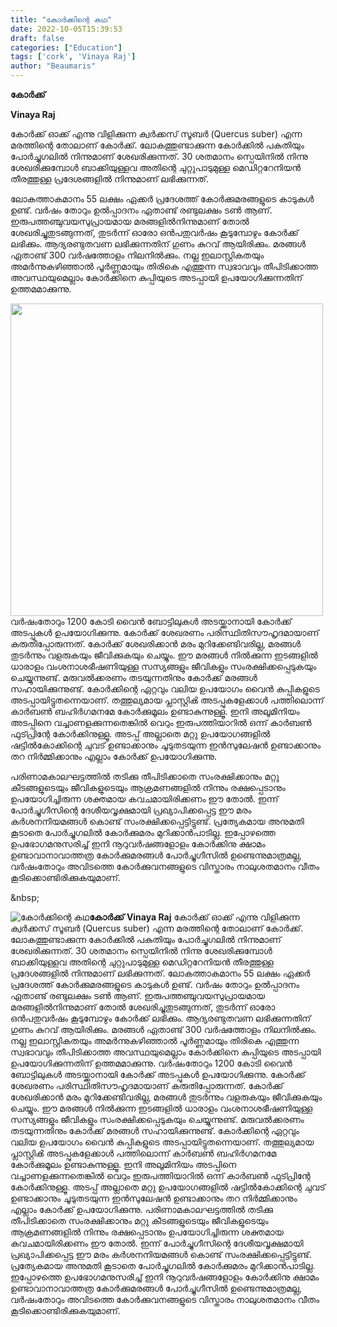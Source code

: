 ```yaml
---
title: "കോർക്കിന്റെ കഥ"
date: 2022-10-05T15:39:53
draft: false
categories: ["Education"]
tags: ['cork', 'Vinaya Raj']
author: "Beaumaris"
---
```


<strong>കോർക്ക്</strong>

<strong>Vinaya Raj</strong>

കോർക്ക് ഓക്ക് എന്നു വിളിക്കുന്ന ക്വർക്കസ് സൂബർ (Quercus suber) എന്ന മരത്തിന്റെ തോലാണ് കോർക്ക്. ലോകത്തുണ്ടാക്കുന്ന കോർക്കിൽ പകുതിയും പോർച്ചുഗലിൽ നിന്നുമാണ് ശേഖരിക്കുന്നത്. 30 ശതമാനം സ്പെയിനിൽ നിന്നു ശേഖരിക്കുമ്പോൾ ബാക്കിയുള്ളവ അതിന്റെ ചുറ്റുപാടുമുള്ള മെഡിറ്ററേനിയൻ തീരത്തുള്ള പ്രദേശങ്ങളിൽ നിന്നുമാണ് ലഭിക്കുന്നത്.

ലോകത്താകമാനം 55 ലക്ഷം ഏക്കർ പ്രദേശത്ത് കോർക്കുമരങ്ങളുടെ കാടുകൾ ഉണ്ട്. വർഷം തോറും ഉൽപ്പാദനം ഏതാണ്ട് രണ്ടുലക്ഷം ടൺ ആണ്. ഇരുപത്തഞ്ചുവയസുപ്രായമായ മരങ്ങളിൽനിന്നുമാണ് തോൽ ശേഖരിച്ചുതുടങ്ങുന്നത്, തുടർന്ന് ഓരോ ഒൻപതുവർഷം കൂടുമ്പോഴും കോർക്ക് ലഭിക്കും. ആദ്യരണ്ടുതവണ ലഭിക്കുന്നതിന് ഗുണം കുറവ് ആയിരിക്കും. മരങ്ങൾ ഏതാണ്ട് 300 വർഷത്തോളം നിലനിൽക്കും. നല്ല ഇലാസ്റ്റികതയും അമർന്നുകഴിഞ്ഞാൽ പൂർണ്ണമായും തിരികെ എത്തുന്ന സ്വഭാവവും തീപിടിക്കാത്ത അവസ്ഥയുമെല്ലാം കോർക്കിനെ കുപ്പിയുടെ അടപ്പായി ഉപയോഗിക്കുന്നതിന് ഉത്തമമാക്കുന്നു.

<img class="size-full wp-image-353417 aligncenter" src="https://cdn.boolokam.com/articles/2022/10/cvvv.webp" alt="" width="500" height="500" />വർഷംതോറും 1200 കോടി വൈൻ ബോട്ടിലുകൾ അടയ്ക്കാനായി കോർക്ക് അടപ്പുകൾ ഉപയോഗിക്കുന്നു. കോർക്ക് ശേഖരണം പരിസ്ഥിതിസൗഹൃദമായാണ് കരുതിപ്പോരുന്നത്. കോർക്ക് ശേഖരിക്കാൻ മരം മുറിക്കേണ്ടിവരില്ല, മരങ്ങൾ തുടർന്നും വളരുകയും ജീവിക്കുകയും ചെയ്യും. ഈ മരങ്ങൾ നിൽക്കുന്ന ഇടങ്ങളിൽ ധാരാളം വംശനാശഭീഷണിയുള്ള സസ്യങ്ങളും ജീവികളും സംരക്ഷിക്കപ്പെടുകയും ചെയ്യുന്നുണ്ട്. മരുവൽക്കരണം തടയുന്നതിനും കോർക്ക് മരങ്ങൾ സഹായിക്കുന്നുണ്ട്. കോർക്കിന്റെ ഏറ്റവും വലിയ ഉപയോഗം വൈൻ കുപ്പികളുടെ അടപ്പായിട്ടുതന്നെയാണ്. തത്തുല്യമായ പ്ലാസ്റ്റിൿ അടപ്പുകളേക്കാൾ പത്തിലൊന്ന് കാർബൺ ബഹിർഗമനമേ കോർക്കുമൂലം ഉണ്ടാകുന്നുള്ളൂ. ഇനി അലൂമിനിയം അടപ്പിനെ വച്ചാണളക്കുന്നതെങ്കിൽ വെറും ഇരുപത്തിയാറിൽ ഒന്ന് കാർബൺ ഫുട്പ്രിന്റേ കോർക്കിനുള്ളൂ. അടപ്പ് അല്ലാതെ മറ്റു ഉപയോഗങ്ങളിൽ ഷട്ടിൽകോക്കിന്റെ ചുവട് ഉണ്ടാക്കാനും ചൂടുതടയുന്ന ഇൻസുലേഷൻ ഉണ്ടാക്കാനും തറ നിർമ്മിക്കാനും എല്ലാം കോർക്ക് ഉപയോഗിക്കുന്നു.

പരിണാമകാലഘട്ടത്തിൽ തടിക്കു തീപിടിക്കാതെ സംരക്ഷിക്കാനും മറ്റു കീടങ്ങളുടെയും ജീവികളുടെയും ആക്രമണങ്ങളിൽ നിന്നും രക്ഷപ്പെടാനും ഉപയോഗിച്ചിരുന്ന ശക്തമായ കവചമായിരിക്കണം ഈ തോൽ. ഇന്ന് പോർച്ചുഗീസിന്റെ ദേശീയവൃക്ഷമായി പ്രഖ്യാപിക്കപ്പെട്ട ഈ മരം കർശനനിയമങ്ങൾ കൊണ്ട് സംരക്ഷിക്കപ്പെട്ടിട്ടുണ്ട്. പ്രത്യേകമായ അനുമതി കൂടാതെ പോർച്ചുഗലിൽ കോർക്കുമരം മുറിക്കാൻപാടില്ല. ഇപ്പോഴത്തെ ഉപഭോഗമനുസരിച്ച് ഇനി നൂറുവർഷങ്ങളോളം കോർക്കിനു ക്ഷാമം ഉണ്ടാവാനാവാത്തത്ര കോർക്കുമരങ്ങൾ പോർച്ചുഗീസിൽ ഉണ്ടെന്നുമാത്രമല്ല, വർഷംതോറും അവിടത്തെ കോർക്കുവനങ്ങളുടെ വിസ്താരം നാലുശതമാനം വീതം കൂടിക്കൊണ്ടിരിക്കുകയുമാണ്.

&amp;nbsp;


![കോർക്കിന്റെ കഥ](https://cdn.boolokam.com/articles/2022/10/cvvv.webp)**കോർക്ക്** **Vinaya Raj** കോർക്ക് ഓക്ക് എന്നു വിളിക്കുന്ന ക്വർക്കസ് സൂബർ (Quercus suber) എന്ന മരത്തിന്റെ തോലാണ് കോർക്ക്. ലോകത്തുണ്ടാക്കുന്ന കോർക്കിൽ പകുതിയും പോർച്ചുഗലിൽ നിന്നുമാണ് ശേഖരിക്കുന്നത്. 30 ശതമാനം സ്പെയിനിൽ നിന്നു ശേഖരിക്കുമ്പോൾ ബാക്കിയുള്ളവ അതിന്റെ ചുറ്റുപാടുമുള്ള മെഡിറ്ററേനിയൻ തീരത്തുള്ള പ്രദേശങ്ങളിൽ നിന്നുമാണ് ലഭിക്കുന്നത്. ലോകത്താകമാനം 55 ലക്ഷം ഏക്കർ പ്രദേശത്ത് കോർക്കുമരങ്ങളുടെ കാടുകൾ ഉണ്ട്. വർഷം തോറും ഉൽപ്പാദനം ഏതാണ്ട് രണ്ടുലക്ഷം ടൺ ആണ്. ഇരുപത്തഞ്ചുവയസുപ്രായമായ മരങ്ങളിൽനിന്നുമാണ് തോൽ ശേഖരിച്ചുതുടങ്ങുന്നത്, തുടർന്ന് ഓരോ ഒൻപതുവർഷം കൂടുമ്പോഴും കോർക്ക് ലഭിക്കും. ആദ്യരണ്ടുതവണ ലഭിക്കുന്നതിന് ഗുണം കുറവ് ആയിരിക്കും. മരങ്ങൾ ഏതാണ്ട് 300 വർഷത്തോളം നിലനിൽക്കും. നല്ല ഇലാസ്റ്റികതയും അമർന്നുകഴിഞ്ഞാൽ പൂർണ്ണമായും തിരികെ എത്തുന്ന സ്വഭാവവും തീപിടിക്കാത്ത അവസ്ഥയുമെല്ലാം കോർക്കിനെ കുപ്പിയുടെ അടപ്പായി ഉപയോഗിക്കുന്നതിന് ഉത്തമമാക്കുന്നു. വർഷംതോറും 1200 കോടി വൈൻ ബോട്ടിലുകൾ അടയ്ക്കാനായി കോർക്ക് അടപ്പുകൾ ഉപയോഗിക്കുന്നു. കോർക്ക് ശേഖരണം പരിസ്ഥിതിസൗഹൃദമായാണ് കരുതിപ്പോരുന്നത്. കോർക്ക് ശേഖരിക്കാൻ മരം മുറിക്കേണ്ടിവരില്ല, മരങ്ങൾ തുടർന്നും വളരുകയും ജീവിക്കുകയും ചെയ്യും. ഈ മരങ്ങൾ നിൽക്കുന്ന ഇടങ്ങളിൽ ധാരാളം വംശനാശഭീഷണിയുള്ള സസ്യങ്ങളും ജീവികളും സംരക്ഷിക്കപ്പെടുകയും ചെയ്യുന്നുണ്ട്. മരുവൽക്കരണം തടയുന്നതിനും കോർക്ക് മരങ്ങൾ സഹായിക്കുന്നുണ്ട്. കോർക്കിന്റെ ഏറ്റവും വലിയ ഉപയോഗം വൈൻ കുപ്പികളുടെ അടപ്പായിട്ടുതന്നെയാണ്. തത്തുല്യമായ പ്ലാസ്റ്റിൿ അടപ്പുകളേക്കാൾ പത്തിലൊന്ന് കാർബൺ ബഹിർഗമനമേ കോർക്കുമൂലം ഉണ്ടാകുന്നുള്ളൂ. ഇനി അലൂമിനിയം അടപ്പിനെ വച്ചാണളക്കുന്നതെങ്കിൽ വെറും ഇരുപത്തിയാറിൽ ഒന്ന് കാർബൺ ഫുട്പ്രിന്റേ കോർക്കിനുള്ളൂ. അടപ്പ് അല്ലാതെ മറ്റു ഉപയോഗങ്ങളിൽ ഷട്ടിൽകോക്കിന്റെ ചുവട് ഉണ്ടാക്കാനും ചൂടുതടയുന്ന ഇൻസുലേഷൻ ഉണ്ടാക്കാനും തറ നിർമ്മിക്കാനും എല്ലാം കോർക്ക് ഉപയോഗിക്കുന്നു. പരിണാമകാലഘട്ടത്തിൽ തടിക്കു തീപിടിക്കാതെ സംരക്ഷിക്കാനും മറ്റു കീടങ്ങളുടെയും ജീവികളുടെയും ആക്രമണങ്ങളിൽ നിന്നും രക്ഷപ്പെടാനും ഉപയോഗിച്ചിരുന്ന ശക്തമായ കവചമായിരിക്കണം ഈ തോൽ. ഇന്ന് പോർച്ചുഗീസിന്റെ ദേശീയവൃക്ഷമായി പ്രഖ്യാപിക്കപ്പെട്ട ഈ മരം കർശനനിയമങ്ങൾ കൊണ്ട് സംരക്ഷിക്കപ്പെട്ടിട്ടുണ്ട്. പ്രത്യേകമായ അനുമതി കൂടാതെ പോർച്ചുഗലിൽ കോർക്കുമരം മുറിക്കാൻപാടില്ല. ഇപ്പോഴത്തെ ഉപഭോഗമനുസരിച്ച് ഇനി നൂറുവർഷങ്ങളോളം കോർക്കിനു ക്ഷാമം ഉണ്ടാവാനാവാത്തത്ര കോർക്കുമരങ്ങൾ പോർച്ചുഗീസിൽ ഉണ്ടെന്നുമാത്രമല്ല, വർഷംതോറും അവിടത്തെ കോർക്കുവനങ്ങളുടെ വിസ്താരം നാലുശതമാനം വീതം കൂടിക്കൊണ്ടിരിക്കുകയുമാണ്. &nbsp;
